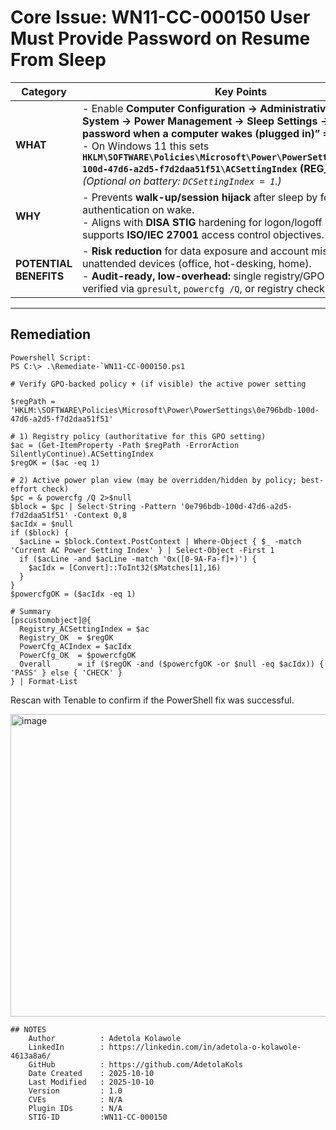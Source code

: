 # Core Issue: WN11-CC-000150 User Must Provide Password on Resume From Sleep

| Category               | Key Points                                                                                                                                                                                                                                                                                                                                                                                   |
| ---------------------- | -------------------------------------------------------------------------------------------------------------------------------------------------------------------------------------------------------------------------------------------------------------------------------------------------------------------------------------------------------------------------------------------- |
| **WHAT**               | - Enable **Computer Configuration → Administrative Templates → System → Power Management → Sleep Settings → “Require a password when a computer wakes (plugged in)” = Enabled**.<br>- On Windows 11 this sets **`HKLM\SOFTWARE\Policies\Microsoft\Power\PowerSettings\0e796bdb-100d-47d6-a2d5-f7d2daa51f51\ACSettingIndex` (REG_DWORD) = 1**. *(Optional on battery: `DCSettingIndex = 1`.)* |
| **WHY**                | - Prevents **walk-up/session hijack** after sleep by forcing re-authentication on wake.<br>- Aligns with **DISA STIG** hardening for logon/logoff behavior and supports **ISO/IEC 27001** access control objectives.                                                                                                                                                                         |
| **POTENTIAL BENEFITS** | - **Risk reduction** for data exposure and account misuse on unattended devices (office, hot-desking, home).<br>- **Audit-ready, low-overhead:** single registry/GPO control, easily verified via `gpresult`, `powercfg /Q`, or registry checks.                                                                                                                                             |

---

## Remediation
    Powershell Script:
    PS C:\> .\Remediate-`WN11-CC-000150.ps1
```
# Verify GPO-backed policy + (if visible) the active power setting

$regPath = 'HKLM:\SOFTWARE\Policies\Microsoft\Power\PowerSettings\0e796bdb-100d-47d6-a2d5-f7d2daa51f51'

# 1) Registry policy (authoritative for this GPO setting)
$ac = (Get-ItemProperty -Path $regPath -ErrorAction SilentlyContinue).ACSettingIndex
$regOK = ($ac -eq 1)

# 2) Active power plan view (may be overridden/hidden by policy; best-effort check)
$pc = & powercfg /Q 2>$null
$block = $pc | Select-String -Pattern '0e796bdb-100d-47d6-a2d5-f7d2daa51f51' -Context 0,8
$acIdx = $null
if ($block) {
  $acLine = $block.Context.PostContext | Where-Object { $_ -match 'Current AC Power Setting Index' } | Select-Object -First 1
  if ($acLine -and $acLine -match '0x([0-9A-Fa-f]+)') {
    $acIdx = [Convert]::ToInt32($Matches[1],16)
  }
}
$powercfgOK = ($acIdx -eq 1)

# Summary
[pscustomobject]@{
  Registry_ACSettingIndex = $ac
  Registry_OK  = $regOK
  PowerCfg_ACIndex = $acIdx
  PowerCfg_OK  = $powercfgOK
  Overall      = if ($regOK -and ($powercfgOK -or $null -eq $acIdx)) { 'PASS' } else { 'CHECK' }
} | Format-List

```
Rescan with Tenable to confirm if the PowerShell fix was successful.

<img width="1507" height="484" alt="image" src="https://github.com/user-attachments/assets/f125983f-94f1-4881-852b-6fe67d0ff1cf" />

```
## NOTES
    Author          : Adetola Kolawole
    LinkedIn        : https://linkedin.com/in/adetola-o-kolawole-4613a8a6/
    GitHub          : https://github.com/AdetolaKols
    Date Created    : 2025-10-10
    Last Modified   : 2025-10-10
    Version         : 1.0
    CVEs            : N/A
    Plugin IDs      : N/A
    STIG-ID         :WN11-CC-000150
